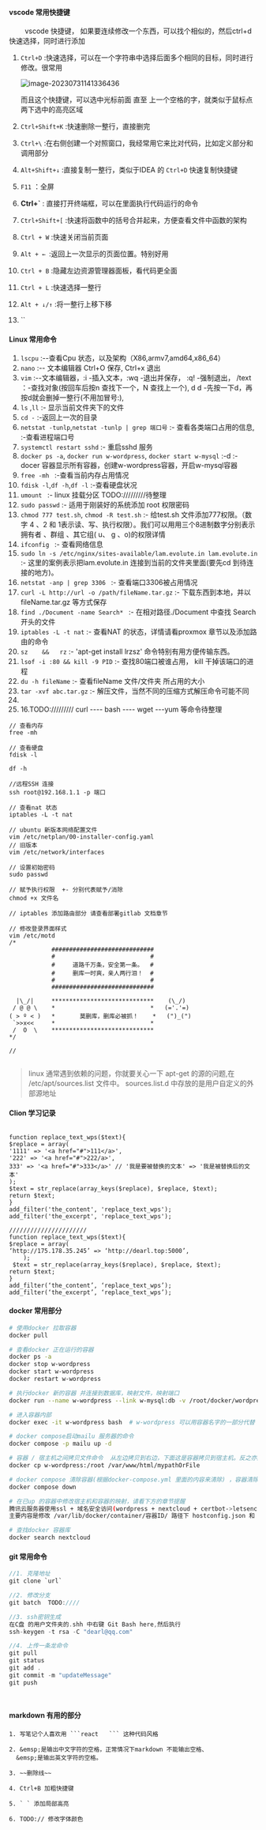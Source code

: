 #### **vscode 常用快捷键**
&emsp;&emsp;  vscode 快捷键， 如果要连续修改一个东西，可以找个相似的，然后ctrl+d 快速选择，同时进行添加
  1. `Ctrl+D` :快速选择，可以在一个字符串中选择后面多个相同的目标，同时进行修改。很常用

     ![image-20230731141336436](https://dearliao.oss-cn-shenzhen.aliyuncs.com/Note/picture/202307311413502.png)

     而且这个快捷键，可以选中光标前面 直至 上一个空格的字，就类似于鼠标点两下选中的高亮区域

  2. `Ctrl+Shift+K` :快速删除一整行，直接删完

  3. `Ctrl+\` :在右侧创建一个对照窗口，我经常用它来比对代码，比如定义部分和调用部分

  4. `Alt+Shift+↓` :直接复制一整行，类似于IDEA 的 `Ctrl+D` 快速复制快捷键

  5. `F11`  ：全屏

  6. **Ctrl+\`** : 直接打开终端框，可以在里面执行代码运行的命令

  7. `Ctrl+Shift+[` :快速将函数中的括号合并起来，方便查看文件中函数的架构

  8. `Ctrl + W` :快速关闭当前页面

  9. `Alt + ← `:返回上一次显示的页面位置。特别好用

  10. `Ctrl + B` :隐藏左边资源管理器面板，看代码更全面
  
  11. `Ctrl + L` :快速选择一整行
  
  12. `Alt + ↓/↑` :将一整行上移下移
  
  13. ``


#### Linux 常用命令
1. `lscpu`  :--查看Cpu 状态，以及架构（X86,armv7,amd64,x86_64）
2. `nano`   :-- 文本编辑器 Ctrl+O 保存, Ctrl+x 退出
3. `vim`   :--文本编辑器，:i -插入文本，:wq -退出并保存， :q! -强制退出， /text ：-查找对象(按回车后按n 查找下一个，N 查找上一个),  d d  -先按一下d，再按d就会删掉一整行(不用加冒号:),    
4. `ls` ,`ll`  :- 显示当前文件夹下的文件
5. `cd -` :-返回上一次的目录
6. `netstat -tunlp`,`netstat -tunlp | grep 端口号`  :- 查看各类端口占用的信息, :-查看进程端口号
7. `systemctl restart sshd`  :- 重启sshd 服务
8. `docker ps -a`, `docker run w-wordpress`, `docker start w-mysql`  :-d :- docer 容器显示所有容器，创建w-wordpress容器，开启w-mysql容器
9. `free -mh `  :-查看当前内存占用情况
10. `fdisk -l`,`df -h`,`df -l`   :-查看硬盘状况
11. `umount `  :- linux 挂载分区 TODO://///////待整理
12. `sudo passwd` :- 适用于刚装好的系统添加 root 权限密码
13. `chmod 777 test.sh`, `chmod -R test.sh`  :- 给test.sh 文件添加777权限。（数字 4 、2 和 1表示读、写、执行权限）。我们可以用用三个8进制数字分别表示 拥有者 、群组 、其它组( u、 g 、o)的权限详情
14. `ifconfig `  :- 查看网络信息
15. `sudo ln -s /etc/nginx/sites-available/lam.evolute.in lam.evolute.in `  :- 这里的案例表示把lam.evolute.in 连接到当前的文件夹里面(要先cd 到待连接的地方)。
16. `netstat -anp | grep 3306 `  :- 查看端口3306被占用情况
17. `curl -L http://url -o /path/fileName.tar.gz` :- 下载东西到本地，并以fileName.tar.gz 等方式保存
18. `find ./Document -name Search* ` :-  在相对路径./Document 中查找 Search 开头的文件
19. `iptables -L -t nat` :- 查看NAT 的状态，详情请看proxmox 章节以及添加路由的命令
20. `sz    &&   rz` :- 'apt-get install lrzsz'  命令特别有用方便传输东西。
21. `lsof -i :80 && kill -9 PID` :- 查找80端口被谁占用， kill 干掉该端口的进程
22. `du -h fileName` :- 查看fileName 文件/文件夹 所占用的大小
23. `tar -xvf abc.tar.gz` :- 解压文件，当然不同的压缩方式解压命令可能不同
24. 
25. 16.TODO:///////// curl   ----   bash    ----  wget ---yum  等命令待整理


```react
// 查看内存
free -mh

// 查看硬盘
fdisk -l

df -h

//远程SSH 连接
ssh root@192.168.1.1 -p 端口

// 查看nat 状态
iptables -L -t nat

// ubuntu 新版本网络配置文件
vim /etc/netplan/00-installer-config.yaml
// 旧版本
vim /etc/network/interfaces

// 设置初始密码
sudo passwd

// 赋予执行权限  +- 分别代表赋予/消除
chmod +x 文件名

// iptables 添加路由部分 请查看部署gitlab 文档章节

// 修改登录界面样式
vim /etc/motd
/*
            #############################
            #                           #
            #     道路千万条，安全第一条。  #
            #     删库一时爽，亲人两行泪！  #
            #                           #
            #############################

  |\_/|     *****************************    (\_/)
 / @ @ \    *                           *   (='.'=)
( > º < )   *       莫删库，删库必被抓！    *   (")_(")
 `>>x<<     *                           *
 /  O  \    *****************************
*/

// 


```


> linux 通常遇到依赖的问题，你就要关心一下 apt-get 的源的问题,在 /etc/apt/sources.list 文件中。
> sources.list.d 中存放的是用户自定义的外部源地址


#### Clion 学习记录


```react

function replace_text_wps($text){
$replace = array(
'1111' => '<a href="#">111</a>',
'222' => '<a href="#">222/a>',
333' => '<a href="#">333</a>' // '我是要被替换的文本' => '我是被替换后的文本'
);
$text = str_replace(array_keys($replace), $replace, $text);
return $text;
}
add_filter('the_content', 'replace_text_wps');
add_filter('the_excerpt', 'replace_text_wps');

//////////////////////
function replace_text_wps($text){
$replace = array(
‘http://175.178.35.245’ => ‘http://dearl.top:5000’,
    );
 $text = str_replace(array_keys($replace), $replace, $text);
return $text;
}
add_filter(‘the_content’, ‘replace_text_wps’);
add_filter(‘the_excerpt’, ‘replace_text_wps’);

```



#### docker 常用部分

```bash
# 使用docker 拉取容器 
docker pull

# 查看docker 正在运行的容器
docker ps -a
docker stop w-wordpress
docker start w-wordpress
docker restart w-wordpress

# 执行docker 新的容器 并连接到数据库，映射文件，映射端口
docker run --name w-wordpress --link w-mysql:db -v /root/docker/wordpress/uploads.ini:/usr/local/etc/php/conf.d/uploads.ini  -p 80:80  -d wordpress:latest

# 进入容器内部
docker exec -it w-wordpress bash  # w-wordpress 可以用容器名字的一部分代替

# docker compose启动mailu 服务器的命令
docker compose -p mailu up -d

# 容器 / 宿主机之间拷贝文件命令  从左边拷贝到右边，下面这是容器拷贝到宿主机。反之亦然
docker cp w-wordpress:/root /var/www/html/mypathOrFile

# docker compose 清除容器(根据docker-compose.yml 里面的内容来清除) ，容器清除了，但下次up 的时候之前的容器里面的东西还在，也就是没有在硬盘上清除。
docker compose down

# 在已up 的容器中修改宿主机和容器的映射，请看下方的章节提醒
腾讯云服务器使用ssl + 域名安全访问(wordpress + nextcloud + certbot->letsencrypt)
主要内容是修改 /var/lib/docker/container/容器ID/ 路径下 hostconfig.json 和 config.v2.json 文件

# 查找docker 容器库
docker search nextcloud


```






#### git 常用命令
```rust
//1. 克隆地址
git clone `url`

//2. 修改分支 
git batch  TODO:////

//3. ssh密钥生成
在C盘 的用户文件夹的.shh 中右键 Git Bash here,然后执行
ssh-keygen -t rsa -C "dearl@qq.com"

//4. 上传一条龙命令
git pull
git status
git add .
git commit -m "updateMessage"
git push




```


#### markdown 有用的部分

```react
1. 写笔记个人喜欢用 ```react   ``` 这种代码风格

2. &emsp;是输出中文字符的空格，正常情况下markdown 不能输出空格、
  &emsp;是输出英文字符的空格。

3. ~~删除线~~ 

4. Ctrl+B 加粗快捷键

5. ` ` 添加局部高亮

6. TODO:// 修改字体颜色



```